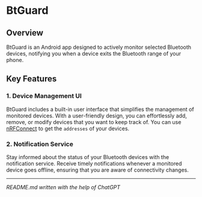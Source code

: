 # BtGuard

## Overview

BtGuard is an Android app designed to actively monitor selected Bluetooth devices, notifying you when a device exits the Bluetooth range of your phone.

## Key Features

### 1. Device Management UI

BtGuard includes a built-in user interface that simplifies the management of monitored devices. With a user-friendly design, you can effortlessly add, remove, or modify devices that you want to keep track of.
You can use [nRFConnect](https://www.nordicsemi.com/Products/Development-tools/nrf-connect-for-mobile) to get the `addresses` of your devices.

### 2. Notification Service

Stay informed about the status of your Bluetooth devices with the notification service. Receive timely notifications whenever a monitored device goes offline, ensuring that you are aware of connectivity changes.

---
_README.md written with the help of ChatGPT_
